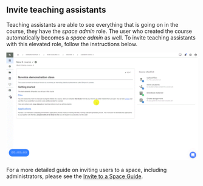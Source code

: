 ## Invite teaching assistants

Teaching assistants are able to see everything that is going on in the course, they have the _space admin_ role. The user who created the course automatically becomes a _space admin_ as well. To invite teaching assistants with this elevated role, follow the instructions below.

![](../../.gitbook/assets/invite_ta_ed.gif)

For a more detailed guide on inviting users to a space, including administrators, please see the [Invite to a Space Guide](../../administration/space-management/invite-to-a-space.md).
